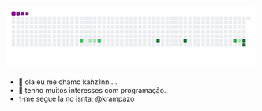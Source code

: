 # ![snake gif](https://github.com/kahz1nn/kahz1nn/blob/output/github-contribution-grid-snake.gif)


- 👋 ola eu me chamo kahz1nn....
- 👀 tenho muitos interesses com programação..
- ✨me segue la no isnta; @krampazo

<!---
kahz1nn/kahz1nn is a ✨ special ✨ repository because its `README.md` (this file) appears on your GitHub profile.
You can click the Preview link to take a look at your changes.
--->
